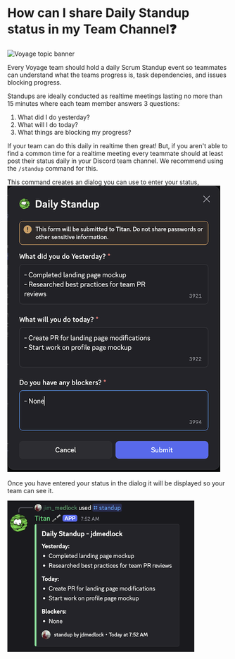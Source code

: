 # How can I share Daily Standup status in my Team Channel❓
![Voyage topic banner](../assets/horizontal-paint-splash-green.jpg)

Every Voyage team should hold a daily Scrum Standup event so teammates can understand
what the teams progress is, task dependencies, and issues blocking progress.

Standups are ideally conducted as realtime meetings lasting no more than 15 minutes where
each team member answers 3 questions:

1. What did I do yesterday?
2. What will I do today?
3. What things are blocking my progress?

If your team can do this daily in realtime then great! But, if you aren't able to find
a common time for a realtime meeting every teammate should at least post their status daily
in your Discord team channel. We recommend using the `/standup` command for this.

This command creates an dialog you can use to enter your status,
![Standup Dialog](../assets/Standup_Dialog.png)

Once you have entered your status in the dialog it will be displayed so your team can see it.

![Standup Response](../assets/Standup_Response.png)
